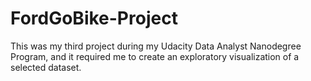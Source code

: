 # FordGoBike-Project
This was my third project during my Udacity Data Analyst Nanodegree Program, and it required me to create an exploratory visualization of a selected dataset.
